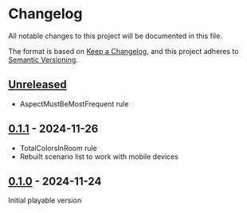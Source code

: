 # Changelog

All notable changes to this project will be documented in this file.

The format is based on [Keep a Changelog](https://keepachangelog.com/en/1.1.0/),
and this project adheres to [Semantic Versioning](https://semver.org/spec/v2.0.0.html).

## [Unreleased]

- AspectMustBeMostFrequent rule

## [0.1.1] - 2024-11-26

- TotalColorsInRoom rule
- Rebuilt scenario list to work with mobile devices

## [0.1.0] - 2024-11-24

Initial playable version

[unreleased]: https://github.com/rughat/decorum-generator/compare/v0.1.1...HEAD
[0.1.1]: https://github.com/rughat/decorum-generator/compare/v0.1.0...v0.1.1
[0.1.0]: https://github.com/rughat/decorum-generator/releases/tag/v0.1.0
